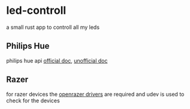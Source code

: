 # led-controll

a small rust app to controll all my leds


## Philips Hue

philips hue api [official doc](https://developers.meethue.com/develop/get-started-2/), [unofficial doc](https://www.burgestrand.se/hue-api/)

## Razer

for razer devices the [openrazer drivers](https://openrazer.github.io/) are required and udev is used to check for the devices
